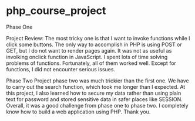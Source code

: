 # php_course_project
Phase One

Project Review:
The most tricky one is that I want to invoke functions while I click some buttons. The only way to accomplish in PHP is using POST or GET, but I do not want to render pages again. It was not as useful as involking onclick function in JavaScript. I spent lots of time solving problems of functions. Fortunately, all of them worked well. Except for functions, I did not encounter serious issues.

Phase Two
Project phase two was much trickier than the first one. We have to carry out the search function, which took me longer than I expected. At this project, I also learned how to secure my data rather than using plain text for password and stored sensitive data in safer places like SESSION. Overall, it was a good challenge from phase one to phase two. I completely know how to build a web application using PHP. Thank you.

